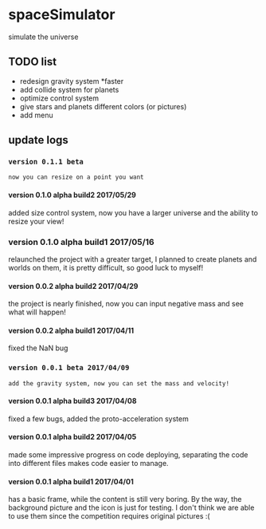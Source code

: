 # spaceSimulator
simulate the universe
## TODO list
* redesign gravity system
    *faster
* add collide system for planets
* optimize control system
* give stars and planets different colors (or pictures)
* add menu
## update logs
### `version 0.1.1 beta`
`now you can resize on a point you want`
#### version 0.1.0 alpha build2 2017/05/29
added size control system, now you have a larger universe and the ability to resize your view!
### version 0.1.0 alpha build1 2017/05/16
relaunched the project with a greater target, I planned to create planets and worlds on them, it is pretty difficult, so good luck to myself!
#### version 0.0.2 alpha build2 2017/04/29
the project is nearly finished, now you can input negative mass and see what will happen!
#### version 0.0.2 alpha build1 2017/04/11
fixed the NaN bug
### `version 0.0.1 beta 2017/04/09`
`add the gravity system, now you can set the mass and velocity!`
#### version 0.0.1 alpha build3 2017/04/08
fixed a few bugs, added the proto-acceleration system
#### version 0.0.1 alpha build2 2017/04/05
made some impressive progress on code deploying, separating the code into different files makes code easier to manage. 
#### version 0.0.1 alpha build1 2017/04/01
has a basic frame, while the content is still very boring. By the way, the background picture and the icon is just for testing.<pr>
I don't think we are able to use them since the competition requires original pictures :(
